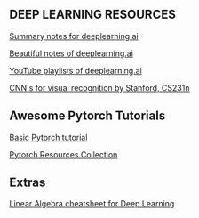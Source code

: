DEEP LEARNING RESOURCES
------------------------------------------
[Summary notes for deeplearning.ai](https://github.com/mbadry1/DeepLearning.ai-Summary)

[Beautiful notes of deeplearning.ai](https://www.slideshare.net/TessFerrandez/notes-from-coursera-deep-learning-courses-by-andrew-ng)

[YouTube playlists of deeplearning.ai](https://www.youtube.com/channel/UCcIXc5mJsHVYTZR1maL5l9w/playlists)

[CNN's for visual recognition by Stanford, CS231n](https://www.youtube.com/playlist?list=PL3FW7Lu3i5JvHM8ljYj-zLfQRF3EO8sYv)

Awesome Pytorch Tutorials
----------------------------------------

[Basic Pytorch tutorial](https://github.com/yunjey/pytorch-tutorial)

[Pytorch Resources Collection](https://github.com/bharathgs/Awesome-pytorch-list)

Extras
----------------------------------------
[Linear Algebra cheatsheet for Deep Learning](https://towardsdatascience.com/linear-algebra-cheat-sheet-for-deep-learning-cd67aba4526c)

 
